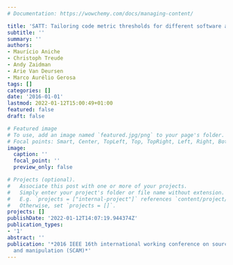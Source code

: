 ```yaml
---
# Documentation: https://wowchemy.com/docs/managing-content/

title: 'SATT: Tailoring code metric thresholds for different software architectures'
subtitle: ''
summary: ''
authors:
- Maurı́cio Aniche
- Christoph Treude
- Andy Zaidman
- Arie Van Deursen
- Marco Aurélio Gerosa
tags: []
categories: []
date: '2016-01-01'
lastmod: 2022-01-12T15:00:49+01:00
featured: false
draft: false

# Featured image
# To use, add an image named `featured.jpg/png` to your page's folder.
# Focal points: Smart, Center, TopLeft, Top, TopRight, Left, Right, BottomLeft, Bottom, BottomRight.
image:
  caption: ''
  focal_point: ''
  preview_only: false

# Projects (optional).
#   Associate this post with one or more of your projects.
#   Simply enter your project's folder or file name without extension.
#   E.g. `projects = ["internal-project"]` references `content/project/deep-learning/index.md`.
#   Otherwise, set `projects = []`.
projects: []
publishDate: '2022-01-12T14:07:19.944374Z'
publication_types:
- '1'
abstract: ''
publication: '*2016 IEEE 16th international working conference on source code analysis
  and manipulation (SCAM)*'
---
```


